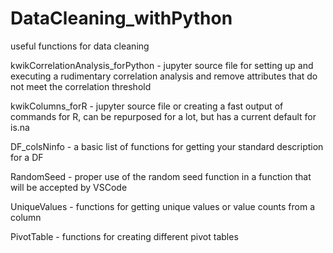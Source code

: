# DataCleaning_withPython
useful functions for data cleaning


kwikCorrelationAnalysis_forPython - jupyter source file for setting up and executing a rudimentary correlation analysis and remove attributes that do not meet the correlation threshold

kwikColumns_forR - jupyter source file or creating a fast output of commands for R, can be repurposed for a lot, but has a current default for is.na

DF_colsNinfo - a basic list of functions for getting your standard description for a DF

RandomSeed - proper use of the random seed function in a function that will be accepted by VSCode

UniqueValues - functions for getting unique values or value counts from a column

PivotTable - functions for creating different pivot tables
